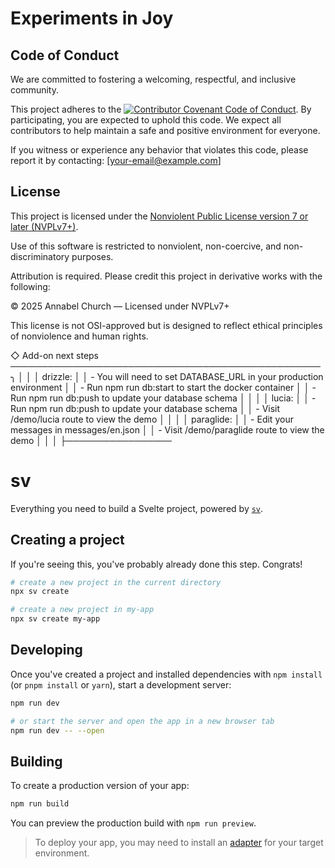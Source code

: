 # Experiments in Joy

## Code of Conduct

We are committed to fostering a welcoming, respectful, and inclusive community.

This project adheres to the [![Contributor Covenant Code of Conduct](https://img.shields.io/badge/Contributor%20Covenant-2.1-4baaaa.svg)](code_of_conduct.md).
By participating, you are expected to uphold this code. We expect all contributors to help maintain a safe and positive environment for everyone.

If you witness or experience any behavior that violates this code, please report it by contacting: [your-email@example.com]

## License

This project is licensed under the [Nonviolent Public License version 7 or later (NVPLv7+)](https://thufie.lain.haus/NPL.html).

Use of this software is restricted to nonviolent, non-coercive, and non-discriminatory purposes.

Attribution is required. Please credit this project in derivative works with the following:

© 2025 Annabel Church — Licensed under NVPLv7+

This license is not OSI-approved but is designed to reflect ethical principles of nonviolence and human rights.

◇ Add-on next steps ──────────────────────────────────────────────────╮
│ │
│ drizzle: │
│ - You will need to set DATABASE_URL in your production environment │
│ - Run npm run db:start to start the docker container │
│ - Run npm run db:push to update your database schema │
│ │
│ lucia: │
│ - Run npm run db:push to update your database schema │
│ - Visit /demo/lucia route to view the demo │
│ │
│ paraglide: │
│ - Edit your messages in messages/en.json │
│ - Visit /demo/paraglide route to view the demo │
│ │
├─────────────────

# sv

Everything you need to build a Svelte project, powered by [`sv`](https://github.com/sveltejs/cli).

## Creating a project

If you're seeing this, you've probably already done this step. Congrats!

```bash
# create a new project in the current directory
npx sv create

# create a new project in my-app
npx sv create my-app
```

## Developing

Once you've created a project and installed dependencies with `npm install` (or `pnpm install` or `yarn`), start a development server:

```bash
npm run dev

# or start the server and open the app in a new browser tab
npm run dev -- --open
```

## Building

To create a production version of your app:

```bash
npm run build
```

You can preview the production build with `npm run preview`.

> To deploy your app, you may need to install an [adapter](https://svelte.dev/docs/kit/adapters) for your target environment.

